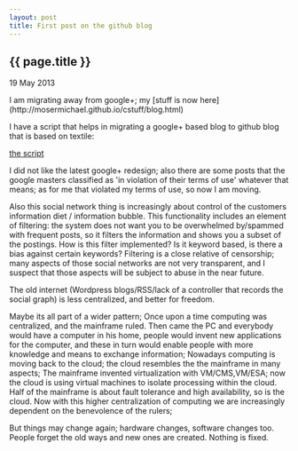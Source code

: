 ```yaml
---
layout: post
title: First post on the github blog
---
```


{{ page.title }}
----------------

<p class="publish_date">
19 May 2013

</p>
I am migrating away from google+; my [stuff is now here](http://mosermichael.github.io/cstuff/blog.html)

I have a script that helps in migrating a google+ based blog to github blog that is based on textile:

[the script](https://github.com/MoserMichael/cstuff/blob/master/scripts/google%2B-migration.pl)

I did not like the latest google+ redesign; also there are some posts that the google masters classified as 'in violation of their terms of use' whatever that means; as for me that violated my terms of use, so now I am moving.

Also this social network thing is increasingly about control of the customers information diet / information bubble. This functionality includes an element of filtering: the system does not want you to be overwhelmed by/spammed with frequent posts, so it filters the information and shows you a subset of the postings. How is this filter implemented? Is it keyword based, is there a bias against certain keywords? Filtering is a close relative of censorship; many aspects of those social networks are not very transparent, and I suspect that those aspects will be subject to abuse in the near future.

The old internet (Wordpress blogs/RSS/lack of a controller that records the social graph) is less centralized, and better for freedom.

Maybe its all part of a wider pattern; Once upon a time computing was centralized, and the mainframe ruled. Then came the PC and everybody would have a computer in his home, people would invent new applications for the computer, and these in turn would enable people with more knowledge and means to exchange information; Nowadays computing is moving back to the cloud; the cloud resembles the the mainframe in many aspects; The mainframe invented virtualization with VM/CMS,VM/ESA; now the cloud is using virtual machines to isolate processing within the cloud. Half of the mainframe is about fault tolerance and high availability, so is the cloud. Now with this higher centralization of computing we are increasingly dependent on the benevolence of the rulers;

But things may change again; hardware changes, software changes too. People forget the old ways and new ones are created. Nothing is fixed.
